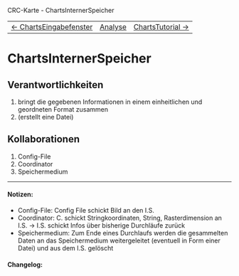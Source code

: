 CRC-Karte - ChartsInternerSpeicher
<table>
<tbody>
  <tr>
    <td>
        <a href='crc-ChartsEingabefenster.md'>
            ← ChartsEingabefenster
        </a>
    </td>
    <td>
        <a href='README.md'>
            Analyse
        </a>
    </td>
    <td>
        <a href='crc-ChartsTutorial.md'>
            ChartsTutorial →
        </a>
    </td>
  </tr>
</tbody>
</table>



# ChartsInternerSpeicher
## Verantwortlichkeiten
<!-- Wissen, welches verwaltet und angeboten wird, Aktion die angeboten werden, öffentliche Leistung -->
<!-- "Walkthrough" -> Szenarien zur Anwendung des Systems -->
<!-- Nichts, was eine andere Klasse machen könnte -->
<!-- Die Sachen die die Klasse macht -> keiner anderen Klasse geben -->
<!-- zentrale Verantwortlichkeiten vs verteilt -->
1. bringt die gegebenen Informationen in einem einheitlichen und geordneten Format zusammen
2. (erstellt eine Datei)

## Kollaborationen
<!-- Kann die Klasse die Verantwortlichkeiten selbstädnig erfüllen? Was benötigt sie von welcher Klasse? -->
<!-- Was weiß die Klasse? Welche anderen Klassen benötigen die Informationen? -->
1. Config-File
2. Coordinator
3. Speichermedium

---
#### Notizen:
<!-- Hier Notizen zum Denkprozess, Hintergrundgedanken, Klarstellungen hinzufügen  -->
- Config-File: Config File schickt Bild an den I.S.
- Coordinator: C. schickt Stringkoordinaten, String, Rasterdimension an I.S. -> I.S. schickt Infos über bisherige Durchläufe zurück
- Speichermedium: Zum Ende eines Durchlaufs werden die gesammelten Daten an das Speichermedium weitergeleitet (eventuell in Form einer Datei) und aus dem I.S. gelöscht

#### Changelog:
<!-- Hier eventuelle Abänderungen dokumentieren -->
